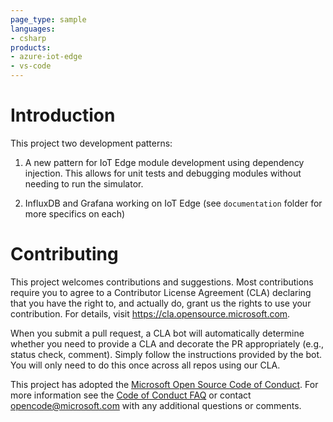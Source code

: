```yaml
---
page_type: sample
languages:
- csharp
products:
- azure-iot-edge
- vs-code
---
```


# Introduction 
This project two development patterns:

1) A new pattern for IoT Edge module development using dependency injection.  This allows for unit tests and debugging modules without needing to run the simulator.

2) InfluxDB and Grafana working on IoT Edge (see `documentation` folder for more specifics on each)



# Contributing

This project welcomes contributions and suggestions.  Most contributions require you to agree to a
Contributor License Agreement (CLA) declaring that you have the right to, and actually do, grant us
the rights to use your contribution. For details, visit https://cla.opensource.microsoft.com.

When you submit a pull request, a CLA bot will automatically determine whether you need to provide
a CLA and decorate the PR appropriately (e.g., status check, comment). Simply follow the instructions
provided by the bot. You will only need to do this once across all repos using our CLA.

This project has adopted the [Microsoft Open Source Code of Conduct](https://opensource.microsoft.com/codeofconduct/).
For more information see the [Code of Conduct FAQ](https://opensource.microsoft.com/codeofconduct/faq/) or
contact [opencode@microsoft.com](mailto:opencode@microsoft.com) with any additional questions or comments.